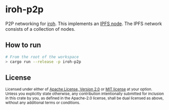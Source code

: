 # iroh-p2p

P2P networking for [iroh](https://github.com/n0-computer/iroh). This implements
an [IPFS node](https://docs.ipfs.tech/concepts/nodes/). The IPFS network
consists of a collection of nodes.

## How to run

```sh
# From the root of the workspace
> cargo run --release -p iroh-p2p
```

## License

<sup>
Licensed under either of <a href="LICENSE-APACHE">Apache License, Version
2.0</a> or <a href="LICENSE-MIT">MIT license</a> at your option.
</sup>

<br/>

<sub>
Unless you explicitly state otherwise, any contribution intentionally submitted
for inclusion in this crate by you, as defined in the Apache-2.0 license, shall
be dual licensed as above, without any additional terms or conditions.
</sub>

